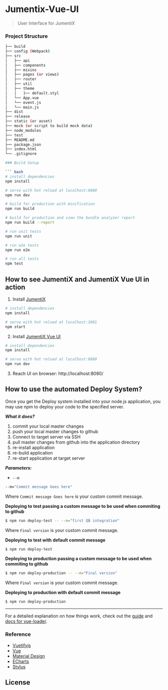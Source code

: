 # Jumentix-Vue-UI

> User Interface for JumentiX

### Project Structure
```bash
├── build
├── config (Webpack)
├── src
│   ├── api
│   ├── components
│   ├── mixins
│   ├── pages (or views)
│   ├── router
│   ├── util
│   ├── theme
│   │   ├── default.styl
│   └── App.vue
│   └── event.js
│   └── main.js
├── dist
├── release
├── static (or asset)
├── mock (or script to build mock data)
├── node_modules
├── test
├── README.md
├── package.json
├── index.html
└── .gitignore

### Build Setup

``` bash
# install dependencies
npm install

# serve with hot reload at localhost:8080
npm run dev

# build for production with minification
npm run build

# build for production and view the bundle analyzer report
npm run build --report

# run unit tests
npm run unit

# run e2e tests
npm run e2e

# run all tests
npm test
```


## How to see JumentiX and JumentiX Vue UI in action

1. Install [JumentiX](https://github.com/web2solutions/Jumentix#pre-requisites)

```bash
# install dependencies
npm install

# serve with hot reload at localhost:3001
npm start
``` 


2. Install [JumentiX Vue UI](https://github.com/web2solutions/Jumentix-Vue-UI#project-structure)

```bash
# install dependencies
npm install

# serve with hot reload at localhost:8080
npm run dev
``` 

3. Reach UI on browser: http://localhost:8080/





## How to use the automated Deploy System?

Once you get the Deploy system installed into your node.js application, you may use npm to deploy your code to the specified server.

***What it does?***

1. commit your local master changes
2. push your local master changes to github
3. Connect to target server via SSH
4. pull master changes from github into the application directory
5. re-install application
6. re-build application
7. re-start application at target server

***Parameters:***

- `--m`

```bash
--m="Commit message Goes here"
```

Where `Commit message Goes here` is your custom commit message.

**Deploying to test passing a custom message to be used when commiting to github**

```bash
$ npm run deploy-test -- --m="first QB integration"

```

Where `Final version` is your custom commit message.

**Deploying to test with default commit message**

```bash
$ npm run deploy-test

```

**Deploying to production passing a custom message to be used when commiting to github**

```bash
$ npm run deploy-production -- --m="Final version"

```

Where `Final version` is your custom commit message.

**Deploying to production with default commit message**

```bash
$ npm run deploy-production

```


-------------

For a detailed explanation on how things work, check out the [guide](http://vuejs-templates.github.io/webpack/) and [docs for vue-loader](http://vuejs.github.io/vue-loader).

### Reference

* [Vuetifyjs](https://vuetifyjs.com/)
* [Vue](https://vuejs.org/index.html/)
* [Material Design](http://material.io/)
* [ECharts](http://echarts.baidu.com/option.html)
* [Stylus](http://stylus-lang.com/)


## License

